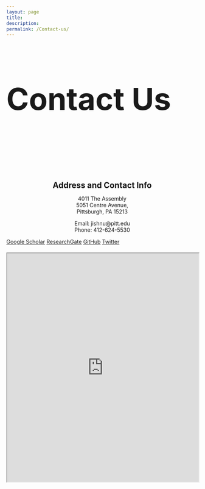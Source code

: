 ```yaml
---
layout: page
title: 
description: 
permalink: /Contact-us/
---
```


<style>
.container {
  max-width: fit-content;
  width:100%;
  margin: 0 auto;
}

.page-section-head {
  margin-top: 40px;
  margin-bottom: 60px;
  padding-bottom: 60px;
  border-bottom: 1px solid var(--border-color);
}

.page-title {
  font-size: 80px;
  margin-bottom: 16px;
  width: 1500px;s
}

.page-description {
  font-size: 18px;
}

.contact-info {
  display: flex;
  flex-wrap: wrap;
  flex-direction: column;
}

.contact-info-item {
  width: 100%;
  align-content: center;
  text-align: center;
}

.contact-info-item h2 {
  margin-bottom: 10px;
}

.gallery {
  margin-top: 40px;
  display: flex;
  justify-content: center;
}

.page__info {
  display: none;
}

.iframe {
  position: absolute;
  top: 0;
  left: 0;
  width: 100%;
  height: 100%;
  border: 0;
}

.nine{
  width:100%;
  height:100%;
  max-width:100%;
  margin-top:20px
}
.gallery img {
  max-width: 100%;
  height: auto;
}


</style>

<div class="container">
  <div class="page-section-head">
    <h1 class="page-title">Contact Us</h1>
  </div>

  <div class="contact-info">
    <div class="contact-info-item">
      <h2>Address and Contact Info</h2>
      <p>4011 The Assembly<br>
      5051 Centre Avenue,<br>
      Pittsburgh, PA 15213</p>
      <p>Email: jishnu@pitt.edu<br>
      Phone: 412-624-5530</p>
    </div>
  </div>

  <div class="button-container">
    <a class="tag-button" href="https://scholar.google.com/citations?user=61wI3HMAAAAJ&hl=en" target="_blank">Google Scholar</a>
    <a class="tag-button" href="https://www.researchgate.net/profile/Jishnu-Das-2" target="_blank">ResearchGate</a>
    <a class="tag-button" href="https://github.com/jishnu-lab" target="_blank">GitHub</a>
    <a class="tag-button" href="https://twitter.com/jishnu1729" target="_blank">Twitter</a>
  </div>

  <iframe class = "nine" style="width: 100%; height: 600px;" src="https://www.google.com/maps/embed?pb=!1m18!1m12!1m3!1d3035.9222785433276!2d-79.94718492394952!3d40.454857153317924!2m3!1f0!2f0!3f0!3m2!1i1024!2i768!4f13.1!3m3!1m2!1s0x8834f34f6212ade3%3A0x18f7f9a7b1d0f338!2sThe%20Assembly!5e0!3m2!1sen!2sus!4v1714092409211!5m2!1sen!2sus" allowfullscreen="" loading="lazy" referrerpolicy="no-referrer-when-downgrade"></iframe>
</div>


